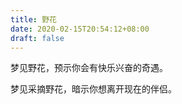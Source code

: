 ```yaml
---
title: 野花
date: 2020-02-15T20:54:12+08:00
draft: false
---
```


梦见野花，预示你会有快乐兴奋的奇遇。

梦见采摘野花，暗示你想离开现在的伴侣。

